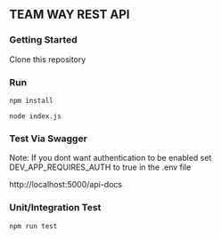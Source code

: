 ## TEAM WAY REST API

### Getting Started

Clone this repository

### Run

`npm install`

`node index.js`

### Test Via Swagger

Note: If you dont want authentication to be enabled set DEV_APP_REQUIRES_AUTH to true in the .env file

http://localhost:5000/api-docs

### Unit/Integration Test

`npm run test`
